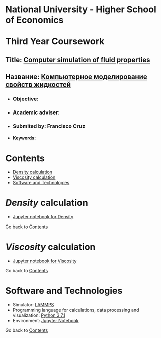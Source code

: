 # National University - Higher School of Economics <br/> <br/> Third Year Coursework 
## **Title:** [Сomputer simulation of fluid properties][intro-video]
## **Название:** [Компьютерное моделирование свойств жидкостей][intro-video]
* ### **Objective:** 
* ### **Academic adviser:** 
* ### **Submited by:** Francisco Cruz
* #### **Keywords:**

# Contents

* [Density calculation](#density-calculation)
* [Viscosity calculation](#viscosity-calculation)
* [Software and Technologies](#software-and-technologies)

# _Density_ calculation

* [Jupyter notebook for Density][dc_jn]

Go back to [Contents](#contents)

# _Viscosity_ calculation
* [Jupyter notebook for Viscosity](https://github.com/fran14cruz/isooctane-molecule-modelling/blob/master/Task%20%22Isooctane%20molecule%20-%20viscosity%22.ipynb)
  
Go back to [Contents](#contents)

# Software and Technologies
* Simulator: [LAMMPS](https://lammps.sandia.gov/)
* Programming language for calculations, data processing and visualization: [Python 3.7.1](https://www.python.org/downloads/release/python-371/) 
* Environment: [Jupyter Notebook](https://jupyter.org/)


Go back to [Contents](#contents)

[dc_jn]: https://github.com/fran14cruz/isooctane-molecule-modelling/blob/master/Task%20%22Isooctane%20molecule%20-%20density%22.ipynb
[intro-video]: intro-video

